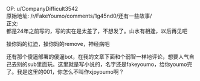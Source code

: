 
OP: u/CompanyDifficult3542  
原始地址: /r/FakeYoumo/comments/1g45nd0/还有一些故事/  
正文:  
都是24年之前写的，写的实在是太差了，不想发了。山水有相逢，以后再见吧

操你妈的红迪，操你妈的remove，神经病吧

还有那个傻逼部署的傻逼bot，在我的文章下面和个弱智一样地评论，想要人气自己去别的sub里面玩。这里就是写小说的，名字还是fakeyoumo，给你youmo完了。我是这里的001，你怎么不叫作xjpyoumo啊？
